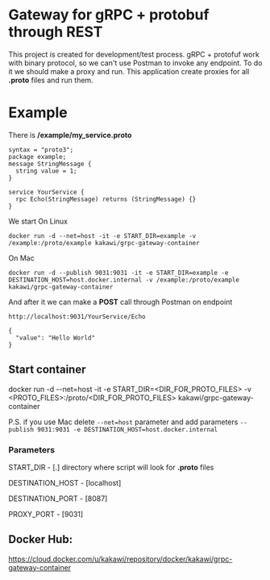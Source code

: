 # Gateway for gRPC + protobuf through REST
This project is created for development/test process.
gRPC + protofuf work with binary protocol, so we can't use Postman to invoke any endpoint.
To do it we should make a proxy and run.
This application create proxies for all **.proto** files and run them.

# Example
There is **/example/my_service.proto**
```
syntax = "proto3";
package example;
message StringMessage {
  string value = 1;
}

service YourService {
  rpc Echo(StringMessage) returns (StringMessage) {}
}
```

We start
On Linux
```
docker run -d --net=host -it -e START_DIR=example -v /example:/proto/example kakawi/grpc-gateway-container
```
On Mac
```
docker run -d --publish 9031:9031 -it -e START_DIR=example -e DESTINATION_HOST=host.docker.internal -v /example:/proto/example kakawi/grpc-gateway-container
```

And after it we can make a **POST** call through Postman on endpoint
```
http://localhost:9031/YourService/Echo

{
  "value": "Hello World"
}
```

## Start container
docker run -d --net=host -it -e START_DIR=<DIR_FOR_PROTO_FILES> -v <PROTO_FILES>:/proto/<DIR_FOR_PROTO_FILES> kakawi/grpc-gateway-container

P.S. if you use Mac delete `--net=host` parameter and add parameters
`--publish 9031:9031 -e DESTINATION_HOST=host.docker.internal`

### Parameters
START_DIR - [.] directory where script will look for **.proto** files

DESTINATION_HOST - [localhost]

DESTINATION_PORT - [8087]

PROXY_PORT - [9031]

## Docker Hub: 
https://cloud.docker.com/u/kakawi/repository/docker/kakawi/grpc-gateway-container
